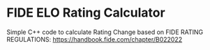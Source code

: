 # FIDE ELO Rating Calculator

Simple C++ code to calculate Rating Change based on FIDE RATING REGULATIONS: https://handbook.fide.com/chapter/B022022
